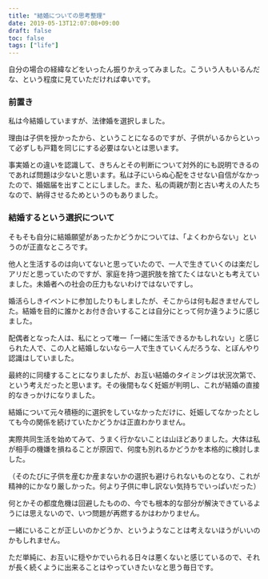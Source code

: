 ```yaml
---
title: "結婚についての思考整理"
date: 2019-05-13T12:07:08+09:00
draft: false
toc: false
tags: ["life"]
---
```


自分の場合の経緯などをいったん振りかえってみました。こういう人もいるんだな、という程度に見ていただければ幸いです。<!--more-->

 

### 前置き

私は今結婚していますが、法律婚を選択しました。

理由は子供を授かったから、ということになるのですが、子供がいるからといって必ずしも戸籍を同じにする必要はないとは思います。

事実婚との違いを認識して、きちんとその判断について対外的にも説明できるのであれば問題は少ないと思います。私は子にいらぬ心配をさせない自信がなかったので、婚姻届を出すことにしました。また、私の両親が割と古い考えの人たちなので、納得させるためというのもありました。


### 結婚するという選択について


そもそも自分に結婚願望があったかどうかについては、「よくわからない」というのが正直なところです。

他人と生活するのは向いてないと思っていたので、一人で生きていくのは楽だしアリだと思っていたのですが、家庭を持つ選択肢を捨てたくはないとも考えていました。未婚者への社会の圧力もないわけではないですし。

婚活らしきイベントに参加したりもしましたが、そこからは何も起きませんでした。結婚を目的に誰かとお付き合いすることは自分にとって何か違うように感じました。

配偶者となった人は、私にとって唯一「一緒に生活できるかもしれない」と感じられた人で、この人と結婚しないなら一人で生きていくんだろうな、とぼんやり認識はしていました。

最終的に同棲することになりましたが、お互い結婚のタイミングは状況次第で、という考えだったと思います。その後間もなく妊娠が判明し、これが結婚の直接的なきっかけになりました。

結婚について元々積極的に選択をしていなかっただけに、妊娠してなかったとしても今の関係を続けていたかどうかは正直わかりません。

実際共同生活を始めてみて、うまく行かないことは山ほどありました。大体は私が相手の機嫌を損ねることが原因で、何度も別れるかどうかを本格的に検討しました。

（そのたびに子供を産むか産まないかの選択も避けられないものとなり、これが精神的にかなり厳しかった。何より子供に申し訳ない気持ちでいっぱいだった）

何とかその都度危機は回避したものの、今でも根本的な部分が解決できているようには思えないので、いつ問題が再燃するかはわかりません。

一緒にいることが正しいのかどうか、というようなことは考えないほうがいいのかもしれません。

ただ単純に、お互いに穏やかでいられる日々は悪くないと感じているので、それが長く続くように出来ることはやっていきたいなと思う毎日です。
